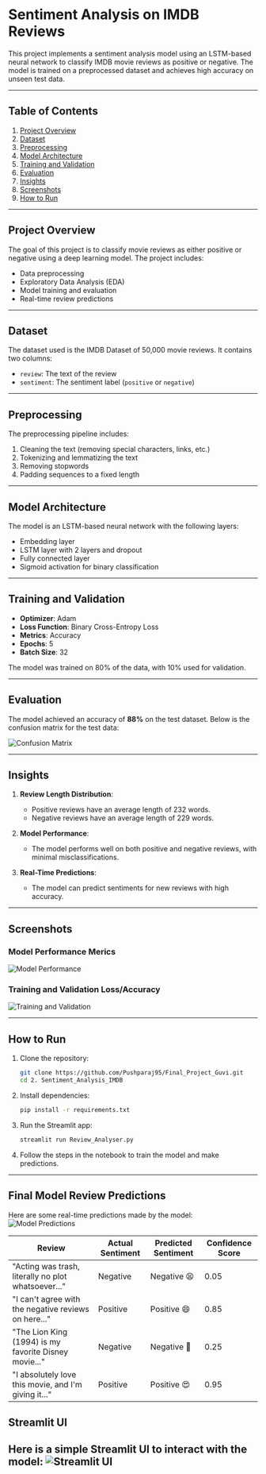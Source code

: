 # Sentiment Analysis on IMDB Reviews

This project implements a sentiment analysis model using an LSTM-based neural network to classify IMDB movie reviews as positive or negative. The model is trained on a preprocessed dataset and achieves high accuracy on unseen test data.

---

## Table of Contents
1. [Project Overview](#project-overview)
2. [Dataset](#dataset)
3. [Preprocessing](#preprocessing)
4. [Model Architecture](#model-architecture)
5. [Training and Validation](#training-and-validation)
6. [Evaluation](#evaluation)
7. [Insights](#insights)
8. [Screenshots](#screenshots)
9. [How to Run](#how-to-run)

---

## Project Overview

The goal of this project is to classify movie reviews as either positive or negative using a deep learning model. The project includes:
- Data preprocessing
- Exploratory Data Analysis (EDA)
- Model training and evaluation
- Real-time review predictions

---

## Dataset

The dataset used is the IMDB Dataset of 50,000 movie reviews. It contains two columns:
- `review`: The text of the review
- `sentiment`: The sentiment label (`positive` or `negative`)

---

## Preprocessing

The preprocessing pipeline includes:
1. Cleaning the text (removing special characters, links, etc.)
2. Tokenizing and lemmatizing the text
3. Removing stopwords
4. Padding sequences to a fixed length

---

## Model Architecture

The model is an LSTM-based neural network with the following layers:
- Embedding layer
- LSTM layer with 2 layers and dropout
- Fully connected layer
- Sigmoid activation for binary classification

---

## Training and Validation

- **Optimizer**: Adam
- **Loss Function**: Binary Cross-Entropy Loss
- **Metrics**: Accuracy
- **Epochs**: 5
- **Batch Size**: 32

The model was trained on 80% of the data, with 10% used for validation.

---

## Evaluation

The model achieved an accuracy of **88%** on the test dataset. Below is the confusion matrix for the test data:

![Confusion Matrix](Screenshots/confusion_matrix.jpg)

---

## Insights

1. **Review Length Distribution**:
    - Positive reviews have an average length of 232 words.
    - Negative reviews have an average length of 229 words.

2. **Model Performance**:
    - The model performs well on both positive and negative reviews, with minimal misclassifications.

3. **Real-Time Predictions**:
    - The model can predict sentiments for new reviews with high accuracy.

---

## Screenshots

### Model Performance Merics
![Model Performance](screenshots/metrics.jpg)

### Training and Validation Loss/Accuracy
![Training and Validation](screenshots/training_validation.jpg)

---

## How to Run

1. Clone the repository:
    ```bash
    git clone https://github.com/Pushparaj95/Final_Project_Guvi.git
    cd 2. Sentiment_Analysis_IMDB
    ```

2. Install dependencies:
    ```bash
    pip install -r requirements.txt
    ```

3. Run the Streamlit app:
    ```bash
    streamlit run Review_Analyser.py
    ```

4. Follow the steps in the notebook to train the model and make predictions.

---

## Final Model Review Predictions

Here are some real-time predictions made by the model:
![Model Predictions](screenshots/model_predictions.jpg)

| Review | Actual Sentiment | Predicted Sentiment | Confidence Score |
|--------|------------------|---------------------|------------------|
| "Acting was trash, literally no plot whatsoever..." | Negative | Negative 😫 | 0.05 |
| "I can't agree with the negative reviews on here..." | Positive | Positive 😄 | 0.85 |
| "The Lion King (1994) is my favorite Disney movie..." | Negative | Negative 😤 | 0.25 |
| "I absolutely love this movie, and I'm giving it..." | Positive | Positive 😍 | 0.95 |

## Streamlit UI
Here is a simple Streamlit UI to interact with the model:
![Streamlit UI](screenshots/UI.jpg)
---